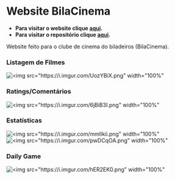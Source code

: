 # Website BilaCinema

- **Para visitar o website clique [aqui](https://biladeirosgit.github.io/clubedecinema/).**
- **Para visitar o repositório clique [aqui](https://github.com/biladeirosgit/clubedecinema).**

Website feito para o clube de cinema do biladeiros (BilaCinema).


### Listagem de Filmes
![<img src="https://i.imgur.com/UozYBiX.png" width="100%"](https://i.imgur.com/UozYBiX.png)
### Ratings/Comentários
![<img src="https://i.imgur.com/6jBiB3I.png" width="100%"](https://i.imgur.com/6jBiB3I.png)
### Estatísticas
![<img src="https://i.imgur.com/mmlIkii.png" width="100%"](https://i.imgur.com/mmlIkii.png)
![<img src="https://i.imgur.com/pwDCqOA.png" width="100%"](https://i.imgur.com/pwDCqOA.png)
### Daily Game
![<img src="https://i.imgur.com/hER2EK0.png" width="100%"](https://i.imgur.com/hER2EK0.png)
